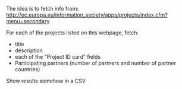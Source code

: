 The idea is to fetch info from:
http://ec.europa.eu/information_society/apps/projects/index.cfm?menu=secondary

For each of the projects listed on this webpage, fetch:
* title
* description
* each of the "Project ID card" fields
* Participating partners (number of partners and number of partner countries)

Show results somehow in a CSV
